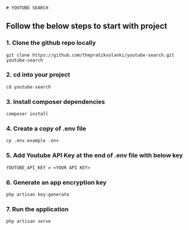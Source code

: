 ```diff
# YOUTUBE SEARCH
```

## Follow the below steps to start with project

### 1. Clone the github repo locally

```
git clone https://github.com/thepratiksolanki/youtube-search.git youtube-search
```

### 2. cd into your project

```
cd youtube-search
```

### 3. Install composer dependencies

```
composer install
```

### 4. Create a copy of .env file

```
cp .env.example .env
```

### 5. Add Youtube API Key at the end of .env file with below key

```
YOUTUBE_API_KEY = <YOUR API KEY>
```

### 6. Generate an app encryption key

```
php artisan key:generate
```

### 7. Run the application

```
php artisan serve
```
